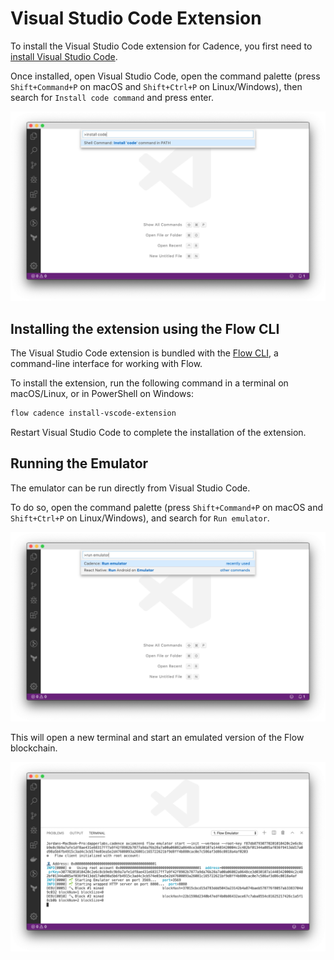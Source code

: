 # Visual Studio Code Extension

To install the Visual Studio Code extension for Cadence,
you first need to [install Visual Studio Code](https://code.visualstudio.com/Download).

Once installed, open Visual Studio Code, open the command palette
(press `Shift+Command+P` on macOS and `Shift+Ctrl+P` on Linux/Windows),
then search for `Install code command` and press enter.

![Visual Studio Code extension: Install code command](images/vscode-extension1.png)


## Installing the extension using the Flow CLI

The Visual Studio Code extension is bundled with the [Flow CLI](cli.md),
a command-line interface for working with Flow.

To install the extension, run the following command in a terminal on macOS/Linux,
or in PowerShell on Windows:

```sh
flow cadence install-vscode-extension
```

Restart Visual Studio Code to complete the installation of the extension.

## Running the Emulator

The emulator can be run directly from Visual Studio Code.

To do so, open the command palette
(press `Shift+Command+P` on macOS and `Shift+Ctrl+P` on Linux/Windows),
and search for `Run emulator`.

![Visual Studio Code extension: Run emulator](images/vscode-extension2.png)

This will open a new terminal and start an emulated version of the Flow blockchain.

![Visual Studio Code extension: Running emulator in terminal](images/vscode-extension3.png)
